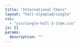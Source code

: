 ```yaml
---
title: "International Chess"
layout: "hall-olympiad/single"
css: 
  - "css/single-hall-3-item.css"
js: []
params:
  description: ""
---
```

